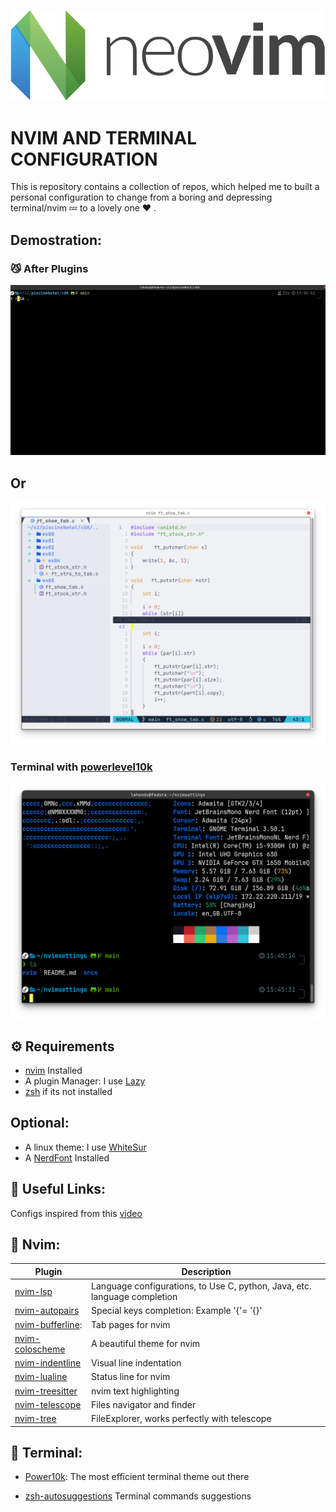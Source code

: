 ![nvim](srcs/Neovim-logo.svg.png)

# NVIM AND TERMINAL CONFIGURATION
This is repository contains a collection of repos, which helped me to built a personal configuration to change from a boring and depressing terminal/nvim 💤 to a lovely one ❤️ .

## Demostration:

### 😼 After Plugins
![Nvim](srcs/extras/nvimgif.gif)

## Or
![Nvim](srcs/light1.png)

###  Terminal with [powerlevel10k](https://github.com/romkatv/powerlevel10k)
![Terminal](srcs/terminal1.png)



## ⚙️  Requirements 

- [nvim](https://neovim.io/) Installed
- A plugin Manager: I use [Lazy](https://github.com/folke/lazy.nvim)
- [zsh](https://www.zsh.org/) if its not installed

## Optional:

- A linux theme: I use [WhiteSur](https://github.com/vinceliuice/WhiteSur-gtk-theme)
- A [NerdFont](https://www.nerdfonts.com/) Installed

## 🔗 Useful Links:

Configs inspired from this [video](https://www.youtube.com/watch?v=6mxWayq-s9I) 



## 🔗 Nvim:

| Plugin             | Description                                                      |
| -----------------  | ------------------------------------------------------------------ |
| [nvim-lsp](https://github.com/neovim/nvim-lspconfig)|Language configurations, to Use C, python, Java, etc. language completion|
| [nvim-autopairs](https://github.com/windwp/nvim-autopairs) |Special keys completion: Example '{'= '{}'|
| [nvim-bufferline](https://github.com/akinsho/bufferline.nvim): |Tab pages for nvim|
| [nvim-coloscheme](https://github.com/catppuccin/nvim)|A beautiful theme for nvim|
| [nvim-indentline](https://github.com/lukas-reineke/indent-blankline.nvim?tab=readme-ov-file) |Visual line indentation|
| [nvim-lualine](https://github.com/nvim-lualine/lualine.nvim) | Status line for nvim    
| [nvim-treesitter](https://github.com/nvim-treesitter/nvim-treesitter) | nvim text highlighting
| [nvim-telescope](https://github.com/nvim-telescope/telescope.nvim) | Files navigator and finder
| [nvim-tree](https://github.com/nvim-tree/nvim-tree.lua) | FileExplorer, works perfectly with telescope

## 🔗 Terminal:

- [Power10k](https://github.com/romkatv/powerlevel10k): The most efficient terminal theme out there

- [zsh-autosuggestions](https://github.com/zsh-users/zsh-autosuggestions?tab=readme-ov-file) Terminal commands suggestions 
